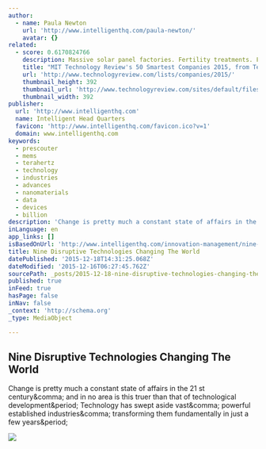 ```yaml
---
author:
  - name: Paula Newton
    url: 'http://www.intelligenthq.com/paula-newton/'
    avatar: {}
related:
  - score: 0.6170824766
    description: Massive solar panel factories. Fertility treatments. Friendly robots. Meet the companies reshaping the technology business.
    title: "MIT Technology Review's 50 Smartest Companies 2015, from Tesla to Uber | MIT Technology Review"
    url: 'http://www.technologyreview.com/lists/companies/2015/'
    thumbnail_height: 392
    thumbnail_url: 'http://www.technologyreview.com/sites/default/files/images/50.smartest.thumbx392_0.jpg'
    thumbnail_width: 392
publisher:
  url: 'http://www.intelligenthq.com'
  name: Intelligent Head Quarters
  favicon: 'http://www.intelligenthq.com/favicon.ico?v=1'
  domain: www.intelligenthq.com
keywords:
  - prescouter
  - mems
  - terahertz
  - technology
  - industries
  - advances
  - nanomaterials
  - data
  - devices
  - billion
description: 'Change is pretty much a constant state of affairs in the 21 st century, and in no area is this truer than that of technological development. Technology has swept aside vast, powerful established industries, transforming them fundamentally in just a few years.'
inLanguage: en
app_links: []
isBasedOnUrl: 'http://www.intelligenthq.com/innovation-management/nine-disruptive-technologies-changing-the-world/?utm_campaign=551ce76473a6a367090000c1&utm_content=56651c6a73a6a3748d0516ff&utm_medium=smarpshare&utm_source=twitter'
title: Nine Disruptive Technologies Changing The World
datePublished: '2015-12-18T14:31:25.068Z'
dateModified: '2015-12-16T06:27:45.762Z'
sourcePath: _posts/2015-12-18-nine-disruptive-technologies-changing-the-world.md
published: true
inFeed: true
hasPage: false
inNav: false
_context: 'http://schema.org'
_type: MediaObject

---
```

<article style=""><h1>Nine Disruptive Technologies Changing The World</h1><p>Change is pretty much a constant state of affairs in the 21 st century&amp;comma; and in no area is this truer than that of technological development&amp;period; Technology has swept aside vast&amp;comma; powerful established industries&amp;comma; transforming them fundamentally in just a few years&amp;period;</p><img src="http://www.intelligenthq.com/wp-content/uploads/2015/01/terahertz.jpg" /></article>